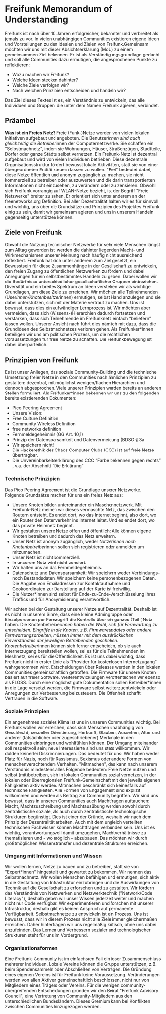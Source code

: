 # Freifunk Memorandum of Understanding

Freifunk ist nach über 10 Jahren erfolgreicher, bekannter und verbreitet als jemals zu vor. In vielen unabhängigen Communities existieren eigene Ideen und Vorstellungen zu den Idealen und Zielen von Freifunk.Gemeinsam möchten wir uns mit dieser Absichtserklärung (MoU) zu einem gemeinsammen Ziel bekennen. Er ist als Verständigungsgrundlage gedacht und soll alle Communities dazu ermutigen, die angesprochenen Punkte zu reflektieren:
*   Wozu machen wir Freifunk?
*   Welche Ideen stecken dahinter?
*   Welche Ziele verfolgen wir?
*   Nach welchen Prinzipien entscheiden und handeln wir?

Das Ziel dieses Textes ist es, ein Verständnis zu entwickeln, das alle Individuen und Gruppen, die unter dem Namen Freifunk agieren, verbindet.

## Präambel

**Was ist ein Freies Netz?**
Freie (Funk-)Netze werden von vielen lokalen Initiativen aufgebaut und angeboten. Die Benutzer*innen sind auch gleichzeitig die Betreiber*innen der Computernetzwerke. Sie schaffen ein "Selbstmachnetz", indem sie Wohnungen, Häuser, Straßenzügen, Stadtteile, Dörfer oder ganze Städte selbst vernetzen. Ein Freifunk-Netz ist dezentral aufgebaut und wird von vielen Individuen betrieben. Diese dezentrale Organisationsstruktur fördert bewusst lokale Aktivitäten, statt sie von einer übergeordneten Entität steuern lassen zu wollen. "Frei" bedeutet dabei, diese Netze öffentlich und anonym zugänglich zu machen, sie nicht kommerziell zu betreiben oder auszuwerten und die darin transportierten Informationen nicht einzusehen, zu verändern oder zu zensieren. Obwohl sich Freifunk vorrangig auf WLAN-Netze bezieht, ist der Begriff "Freie Netzwerke" breiter zu sehen. Er orientiert sich unter anderem an der freenetworks.org Definition.
Bei aller Dezentralität halten wir es für sinnvoll und wichtig, uns über die Grundsätze und Prinzipien des Projektes Freifunk einig zu sein, damit wir gemeinsam agieren und uns in unserem Handeln gegenseitig unterstützen können.
## Ziele von Freifunk

Obwohl die Nutzung technischer Netzwerke für sehr viele Menschen längst zum Alltag geworden ist, werden die dahinter liegenden Macht- und Wirkmechanismen unserer Meinung nach häufig nicht ausreichend reflektiert. Freifunk hat sich unter anderem zum Ziel gesetzt, ein Bewusstsein für diese Zusammenhänge in der Gesellschaft zu entwickeln, den freien Zugang zu öffentlichen Netzwerken zu fördern und dabei Anregungen für ein selbstbestimmtes Handeln zu geben. Dabei wollen wir die Bedürfnisse unterschiedlicher gesellschaftlicher Gruppen einbeziehen. Diversität und ein breites Spektrum an Ideen verstehen wir als wichtige Grundlagen, um diese Ziele zu erreichen. Wir möchten alle Teilnehmenden (User*innen/Knotenbesitzer*innen) ermutigen, selbst Hand anzulegen und sie dabei unterstützen, sich mit der Materie vertraut zu machen. Uns ist bewusst, dass dies ein aufwändiger Lernprozess ist. Wir möchten aber vermeiden, dass sich (Wissens-)Hierarchien dadurch fortsetzen und verstärken, dass sich Teilnehmende im Freifunknetz einfach “beliefern” lassen wollen. Unserer Ansicht nach führt dies nämlich mit dazu, dass die Grundideen des Selbstmachnetzes verloren gehen.
Als Freifunker*innen beteiligen wir uns am politischen Prozess, um die rechtlichen Voraussetzungen für freie Netze zu schaffen. Die Freifunkbewegung ist dabei überparteilich.

## Prinzipien von Freifunk

Es ist unser Anliegen, das soziale Community-Building und die technische Umsetzung freier Netze in den Communities nach ähnlichen Prinzipien zu gestalten: dezentral, mit möglichst wenigen/flachen Hierarchien und dennoch abgesprochen.
Viele unserer Prinzipien wurden bereits an anderen Stellen formuliert. Als Freifunker*innen bekennen wir uns zu den folgenden bereits existierenden Dokumenten:

* Pico Peering Agreement
* Unsere Vision:
* Free Culture Definition
* Community Wireless Definition
* free networks definition
* Fernmeldegeheimnis (GG Art. 10,1)
* Prinzip der Datensparsamkeit und Datenvermeidung (BDSG § 3a
* Wir speichern nicht!
* Die Hackerethik des Chaos Computer Clubs (CCC) ist auf freie Netze übertragbar.
* Die Unvereinbarkeitserklärung des CCC “Farbe bekennen gegen rechts”  , v.a. der Abschnitt “Die Erklärung”

### Technische Prinzipien

Das Pico Peering Agreement ist die Grundlage unserer Netzwerke. Folgende Grundsätze machen für uns ein freies Netz aus:

* Unsere Knoten bilden untereinander ein Maschennetzwerk. Mit Freifunk-Netz meinen wir dieses vermaschte Netz, das zwischen den Routern entsteht. Es endet dort, wo das Internet beginnt, also dort, wo ein Router den Datenverkehr ins Internet leitet. Und es endet dort, wo das private Heimnetz beginnt.
* Wir gestalten unsere Netze offen und öffentlich: Alle können eigene Knoten betreiben und dadurch das Netz erweitern.
* Unser Netz ist anonym zugänglich, weder Nutzer*innen noch Knotenbetreiber*innen sollen sich registrieren oder anmelden um mitzumachen.
* Unser Netz ist nicht kommerziell.
* In unserem Netz wird nicht zensiert.
* Wir halten uns an das Fernmeldegeheimnis.
* Datenschutz und Datensparsamkeit: Wir speichern weder Verbindungs- noch Bestandsdaten. Wir speichern keine personenbezogenen Daten. Die Angabe von Emailadressen zur Kontaktaufnahme und Geokoordinaten zur Darstellung auf der Karte ist freiwillig.
* Die Nutzer*innen sind selbst für Ende-zu-Ende-Verschlüsselung ihres Traffics und für Anonymisierung verantwortlich.

Wir achten bei der Gestaltung unserer Netze auf Dezentralität. Deshalb ist es nicht in unserem Sinne, dass eine kleine  Admingruppe oder Einzelpersonen per Fernzugriff die Kontrolle über ein ganzes (Teil-)Netz haben. Die Knotenbetreiber*innen haben die Wahl, sich für Fernwartung zu entscheiden. Eingriffe in die Knoten, z.B. Firmwareupdates oder andere Fernwartungsarbeiten, müssen immer mit dem ausdrücklichen Einverständnis der jeweiligen Betreibenden geschehen. Knotenbetreiber*innen können sich ferner entscheiden, ob sie auch Internetzugang  bereitstellen wollen, sei es für die Teilnehmenden im Meshnetz, sei es für die Öffentlichkeit. Es ist uns dabei wichtig, dass Freifunk nicht in erster Linie als “Provider für kostenlosen Internetzugang” wahrgenommen  wird. Entscheidungen über Releases werden in den lokalen Communities gemeinschaftlich getroffen.
Die Firmware für unsere Knoten basiert auf freier Software. Weiterentwicklungen veröffentlichen wir ebenso als FLOSS. Durch eine möglichst gute Dokumentation sollen Betreiber*innen in die Lage versetzt werden, die Firmware selbst weiterzuentwickeln oder Anregungen zur Verbesserung beizusteuern. Die Offenheit schafft Vertrauen in die Software.

### Soziale Prinzipien

Ein angenehmes soziales Klima ist uns in unseren Communities wichtig. Bei Freifunk wollen wir erreichen, dass sich Menschen unabhängig von Geschlecht, sexueller Orientierung, Herkunft, Glauben, Aussehen, Alter und anderer (tatsächlicher oder zugeschriebener) Merkmale in den Communities einbringen und wohlfühlen können. Der Umgang miteinander soll respektvoll sein; neue Interessierte sind uns stets willkommen. Wir dulden keinerlei Diskriminierungen. Das bedeutet für uns: Wir haben weder Platz für Nazis, noch für Rassismus, Sexismus oder andere Formen von menschenverachtendem Verhalten.
"Mitmachen", das kann nach unserem Verständnis mindestens alles Folgende bedeuten: Freie Netze nutzen und selbst (mit)betreiben, sich in lokalen Communities sozial vernetzen, in der lokalen oder überregionalen Freifunk-Gemeinschaft mit den jeweils eigenen Fähigkeiten aktiv werden. Mitmachen beschränkt sich keinesfalls auf technische Fähigkeiten. Alle Formen von Engagement sind explizit willkommen und werden als Beitrag zur Community begriffen.
Wir sind uns bewusst, dass in unseren Communities auch Machtfragen auftauchen: Macht, Machtzuschreibung und Machtausübung werden sowohl durch zentralistische soziale, als auch durch zentralistische technologische Strukturen begünstigt. Dies ist einer der Gründe, weshalb wir nach dem Prinzip der Dezentralität arbeiten. Auch mit dem ungleich verteilten technischen Fachwissen können Machtfragen verbunden sein. Uns ist es wichtig, verantwortungsvoll damit umzugehen, Machtverhältnisse zu thematisieren und - wo möglich – abzubauen. Das möchten wir durch größtmöglichen Wissenstransfer und dezentrale Strukturen erreichen.

### Umgang mit Informationen und Wissen

Wir wollen lernen, Netze zu bauen und zu betreiben, statt sie von "Expert*innen" hingestellt und gewartet zu bekommen. Wir nennen das Selbstmachnetz. Wir wollen Menschen befähigen und ermutigen, sich aktiv in die Gestaltung von Infrastruktur einzubringen und die Auswirkungen von Technik auf die Gesellschaft zu erforschen und zu gestalten. Wir fördern das Verständnis von Netzwerken und Netzwerktechnik ("Network/Code Literacy"), deshalb geben wir unser Wissen jederzeit weiter und machen nicht nur Code verfügbar. Wir experimentieren und forschen mit unserer Infrastruktur, deshalb gibt es keinen Anspruch auf permanente Verfügbarkeit.
Selbstmachnetze zu entwickeln ist ein Prozess. Uns ist bewusst, dass wir in diesem Prozess nicht alle Ziele immer gleichermaßen erreichen. Daher hinterfragen wir uns regelmäßig kritisch, ohne uns dabei anzufeinden. Das Lernen und Verbessern sozialer und technologischer Strukturen steht für uns im Vordergrund.

### Organisationsformen

Eine Freifunk-Community ist im einfachsten Fall ein loser Zusammenschluss mehrerer Individuen. Lokale Vereine können die Gruppe unterstützen, z.B. beim Spendensammeln oder Abschließen von Verträgen. Die Gründung eines eigenen Vereins ist für Freifunk keine Voraussetzung. Veränderungen werden von allen Aktiven gemeinschaftlich beschlossen, nicht nur von Mitgliedern eines Trägers oder Vereins.
Für die wenigen community-übergreifenden Entscheidungen gründen wir den Beirat "Freifunk Advisory Council", eine Vertretung von Community-Mitgliedern aus den unterschiedlichen Bundesländern. Dieses Gremium kann bei Konflikten zwischen Communities hinzugezogen werden.
